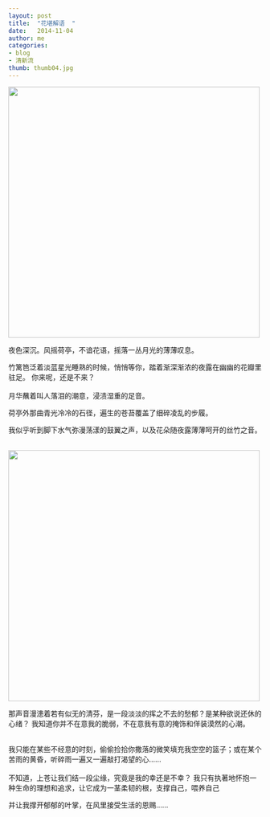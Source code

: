 ```yaml
---
layout: post
title:  "花堪解语  "
date:   2014-11-04 
author: me
categories: 
- blog
- 清新流
thumb: thumb04.jpg
---
```

<img src="http://liubai.qiniudn.com/花堪解语.jpg" style="width:500px;height=248px">

夜色深沉。风摇荷亭，不谙花语，摇落一丛月光的薄薄叹息。

竹篱笆泛着淡蓝星光睡熟的时候，悄悄等你，踏着渐深渐浓的夜露在幽幽的花瓣里驻足。
你来呢，还是不来？
<br><br>
月华蘸着叫人落泪的潮意，浸渍湿重的足音。

荷亭外那曲青光冷冷的石径，遍生的苍苔覆盖了细碎凌乱的步履。

我似乎听到脚下水气弥漫荡漾的鼓翼之声，以及花朵随夜露薄薄呵开的丝竹之音。<br><br>

<!--more-->

<img src="http://liubai.qiniudn.com/花堪解语2.jpg" style="width:500px;height=248px">

那声音漫漶着若有似无的清芬，是一段淡淡的挥之不去的愁郁？是某种欲说还休的心绪？
我知道你并不在意我的脆弱，不在意我有意的掩饰和佯装漠然的心潮。<br><br>

我只能在某些不经意的时刻，偷偷捡拾你撒落的微笑填充我空空的篮子；或在某个苦雨的黄昏，听碎雨一遍又一遍敲打渴望的心……
<br><br>
不知道，上苍让我们结一段尘缘，究竟是我的幸还是不幸？
我只有执著地怀抱一种生命的理想和追求，让它成为一茎柔韧的根，支撑自己，喂养自己

并让我撑开郁郁的叶掌，在风里接受生活的恩赐……